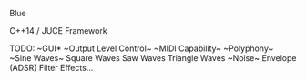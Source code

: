 Blue

C++14 / JUCE Framework

TODO:
	~GUI*
	~Output Level Control~
	~MIDI Capability~
	~Polyphony~
	~Sine Waves~
	Square Waves
	Saw Waves
	Triangle Waves
	~Noise~
	Envelope (ADSR)
	Filter
	Effects...